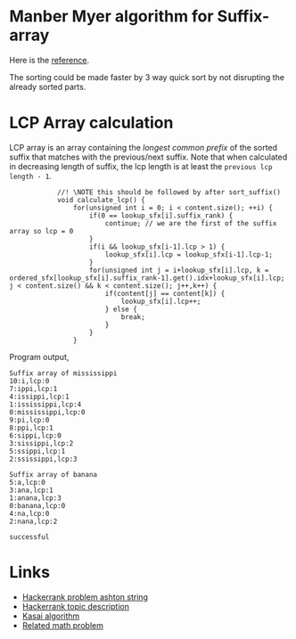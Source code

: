 
Manber Myer algorithm for Suffix-array
===========================================

Here is the [reference](https://www.hackerrank.com/challenges/string-similarity/topics).

The sorting could be made faster by 3 way quick sort by not disrupting the already sorted parts.

LCP Array calculation
================

LCP array is an array containing the *longest common prefix* of the sorted suffix that matches with the previous/next suffix. Note that when calculated in decreasing length of suffix, the lcp length is at least the `previous lcp length - 1`.

```
            //! \NOTE this should be followed by after sort_suffix()
            void calculate_lcp() {
                for(unsigned int i = 0; i < content.size(); ++i) {
                    if(0 == lookup_sfx[i].suffix_rank) {
                        continue; // we are the first of the suffix array so lcp = 0
                    }
                    if(i && lookup_sfx[i-1].lcp > 1) {
                        lookup_sfx[i].lcp = lookup_sfx[i-1].lcp-1;
                    }
                    for(unsigned int j = i+lookup_sfx[i].lcp, k = ordered_sfx[lookup_sfx[i].suffix_rank-1].get().idx+lookup_sfx[i].lcp; j < content.size() && k < content.size(); j++,k++) {
                        if(content[j] == content[k]) {
                            lookup_sfx[i].lcp++;
                        } else {
                            break;
                        }
                    }
                }
```

Program output,

```
Suffix array of mississippi
10:i,lcp:0
7:ippi,lcp:1
4:issippi,lcp:1
1:ississippi,lcp:4
0:mississippi,lcp:0
9:pi,lcp:0
8:ppi,lcp:1
6:sippi,lcp:0
3:sissippi,lcp:2
5:ssippi,lcp:1
2:ssissippi,lcp:3

Suffix array of banana
5:a,lcp:0
3:ana,lcp:1
1:anana,lcp:3
0:banana,lcp:0
4:na,lcp:0
2:nana,lcp:2

successful 
```

Links
======

- [Hackerrank problem ashton string](https://www.hackerrank.com/challenges/ashton-and-string/problem?h_r=internal-search)
- [Hackerrank topic description](https://www.hackerrank.com/challenges/string-similarity/topics)
- [Kasai algorithm](http://codeforces.com/blog/entry/12796#comment-175287)
- [Related math problem](https://www.hackerrank.com/contests/w37/challenges/z-function/problem)

